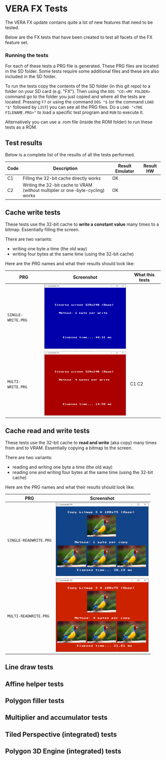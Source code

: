 
# VERA FX Tests

The VERA FX update contains quite a lot of new features that need to be tested.

Below are the FX tests that have been created to test all facets of the FX feature set.

### Running the tests

For each of these tests a PRG file is generated. These PRG files are located in the SD folder. 
Some tests require some additional files and these are also included in the SD folder.

To run the tests copy the contents of the SD folder (in this git repo) to a folder on your SD card (e.g. "FX").
Then using the `DOS "CD:<MY FOLDER>` command go to the folder you just copied and where all the tests are located. 
Pressing `F7` or using the command `DOS "$` (or the command `LOAD "$"` followed by `LIST`) you can see all the PRG files. 
Do a `LOAD "<THE FILENAME.PRG>"` to load a specific test program and `RUN` to execute it.

Alternatively you can use a .rom file (inside the ROM folder) to run these tests as a ROM.

## Test results

Below is a complete list of the results of all the tests performed.

| Code | Description | Result Emulator | Result HW |
| ------------- | ------------- | --------- | --------- |
|  C1  | Filling the 32-bit cache directly works | OK |  |
|  C2  | Writing the 32-bit cache to VRAM (without multiplier or one-byte-cycling) works | OK |  |

## Cache write tests

These tests use the 32-bit cache to **write a constant value** many times to a bitmap. Essentially filling the screen.

There are two variants: 
  - writing one byte a time (the old way) 
  - writing four bytes at the same time (using the 32-bit cache)

Here are the PRG names and what their results should look like:

| PRG  | Screenshot | What this tests |
| ------------- | ------------- | ------------- |
| `SINGLE-WRITE.PRG`  | <img src='screenshots/SINGLE-WRITE.PRG.png' width='300'> |  |
| `MULTI-WRITE.PRG`  | <img src='screenshots/MULTI-WRITE.PRG.png' width='300'> | C1 C2 |


## Cache read and write tests

These tests use the 32-bit cache to **read and write** (aka copy) many times from and to VRAM. Essentially copying a bitmap to the screen.

There are two variants: 
  - reading and writing one byte a time (the old way) 
  - reading one and writing four bytes at the same time (using the 32-bit cache)

Here are the PRG names and what their results should look like:

| PRG  | Screenshot |
| ------------- | ------------- |
| `SINGLE-READWRITE.PRG`  | <img src='screenshots/SINGLE-READWRITE.PRG.png' width='300'> |
| `MULTI-READWRITE.PRG`  | <img src='screenshots/MULTI-READWRITE.PRG.png' width='300'> |


## Line draw tests




## Affine helper tests



## Polygon filler tests



## Multiplier and accumulator tests



## Tiled Perspective (integrated) tests 



## Polygon 3D Engine (integrated) tests




